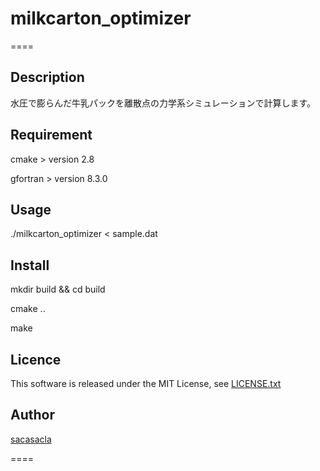 # milkcarton_optimizer
====

## Description

水圧で膨らんだ牛乳パックを離散点の力学系シミュレーションで計算します。

## Requirement

cmake > version 2.8

gfortran > version 8.3.0

## Usage

./milkcarton_optimizer < sample.dat

## Install

mkdir build && cd build

cmake ..

make

## Licence

This software is released under the MIT License, see [LICENSE.txt](https://github.com/sacasacla/milkcarton_optimizer/blob/master/LICENSE.txt)

## Author

[sacasacla](https://github.com/sacasacla)

====
